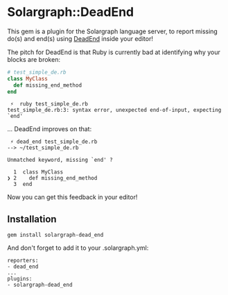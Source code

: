 # Solargraph::DeadEnd

This gem is a plugin for the Solargraph language server, to report missing do(s) and end(s) using [DeadEnd](https://github.com/zombocom/dead_end) inside your editor!

The pitch for DeadEnd is that Ruby is currently bad at identifying why your blocks are broken:

```ruby
# test_simple_de.rb
class MyClass
  def missing_end_method
end
```

```
 ⚡  ruby test_simple_de.rb
test_simple_de.rb:3: syntax error, unexpected end-of-input, expecting `end'

```

... DeadEnd improves on that:

```
 ⚡ dead_end test_simple_de.rb
--> ~/test_simple_de.rb
```

```
Unmatched keyword, missing `end' ?

  1  class MyClass
❯ 2    def missing_end_method
  3  end
```

Now you can get this feedback in your editor!

## Installation
`gem install solargraph-dead_end`

And don't forget to add it to your .solargraph.yml:

```
reporters:
- dead_end
...
plugins:
- solargraph-dead_end
```
